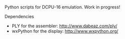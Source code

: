 Python scripts for DCPU-16 emulation. Work in progress!

Dependencies
- PLY for the assembler: http://www.dabeaz.com/ply/
- wxPython for the display: http://www.wxpython.org/
